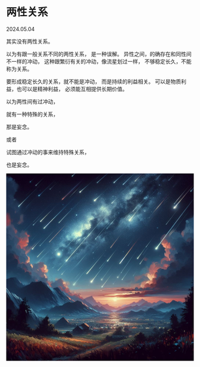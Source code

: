 # 两性关系 
2024.05.04

其实没有两性关系。

以为有跟一般关系不同的两性关系，
是一种误解。
异性之间，的确存在和同性间不一样的冲动，
这种跟繁衍有关的冲动，像流星划过一样，
不够稳定长久，不能称为关系。

要形成稳定长久的关系，就不能是冲动，
而是持续的利益相关。
可以是物质利益，也可以是精神利益，
必须能互相提供长期价值。

以为两性间有过冲动，

就有一种特殊的关系，

那是妄念。

或者

试图通过冲动的事来维持特殊关系，

也是妄念。

![](pic/009流星.png)
